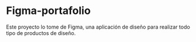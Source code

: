 # Figma-portafolio
Este proyecto lo tome de Figma, una aplicación de diseño para realizar todo tipo de productos de diseño.
